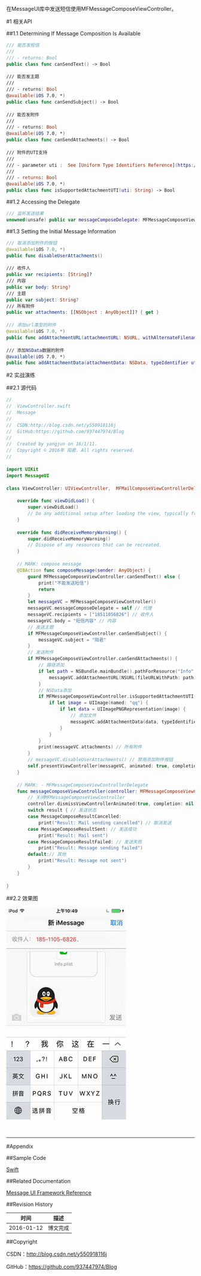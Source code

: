 在MessageUI库中发送短信使用MFMessageComposeViewController。

#1 相关API

##1.1 Determining If Message Composition Is Available

```swift
/// 能否发短信
///
/// - returns: Bool
public class func canSendText() -> Bool
    
/// 能否发主题
///
/// - returns: Bool
@available(iOS 7.0, *)
public class func canSendSubject() -> Bool
    
/// 能否发附件
///
/// - returns: Bool
@available(iOS 7.0, *)
public class func canSendAttachments() -> Bool
    
/// 附件的UTI支持
///
/// - parameter uti :  See [Uniform Type Identifiers Reference](https://developer.apple.com/library/ios/documentation/Miscellaneous/Reference/UTIRef/Introduction/Introduction.html)
///
/// - returns: Bool
@available(iOS 7.0, *)
public class func isSupportedAttachmentUTI(uti: String) -> Bool
```

##1.2 Accessing the Delegate

```swift
/// 监听发送结果
unowned(unsafe) public var messageComposeDelegate: MFMessageComposeViewControllerDelegate?
```

##1.3 Setting the Initial Message Information

```swift
/// 取消添加附件的按钮
@available(iOS 7.0, *)
public func disableUserAttachments()
    
/// 收件人
public var recipients: [String]?
/// 内容
public var body: String?
/// 主题
public var subject: String?
/// 所有附件
public var attachments: [[NSObject : AnyObject]]? { get }
    
/// 添加url类型的附件
@available(iOS 7.0, *)
public func addAttachmentURL(attachmentURL: NSURL, withAlternateFilename alternateFilename: String?) -> Bool
    
/// 添加NSData数据的附件
@available(iOS 7.0, *)
public func addAttachmentData(attachmentData: NSData, typeIdentifier uti: String, filename: String) -> Bool
```

#2 实战演练

##2.1 源代码

```swift
//
//  ViewController.swift
//  Message
//
//  CSDN:http://blog.csdn.net/y550918116j
//  GitHub:https://github.com/937447974/Blog
//
//  Created by yangjun on 16/1/11.
//  Copyright © 2016年 阳君. All rights reserved.
//

import UIKit
import MessageUI

class ViewController: UIViewController,  MFMailComposeViewControllerDelegate, MFMessageComposeViewControllerDelegate {
    
    override func viewDidLoad() {
        super.viewDidLoad()
        // Do any additional setup after loading the view, typically from a nib.
    }
    
    override func didReceiveMemoryWarning() {
        super.didReceiveMemoryWarning()
        // Dispose of any resources that can be recreated.
    }
    
    // MARK: compose message
    @IBAction func composeMessage(sender: AnyObject) {
        guard MFMessageComposeViewController.canSendText() else {
            print("不能发送短信")
            return
        }
        let messageVC = MFMessageComposeViewController()
        messageVC.messageComposeDelegate = self // 代理
        messageVC.recipients = ["18511056826"] // 收件人
        messageVC.body = "短信内容" // 内容
        // 发送主题
        if MFMessageComposeViewController.canSendSubject() {
            messageVC.subject = "阳君"
        }
        // 发送附件
        if MFMessageComposeViewController.canSendAttachments() {
            // 路径添加
            if let path = NSBundle.mainBundle().pathForResource("Info", ofType: "plist") {
                messageVC.addAttachmentURL(NSURL(fileURLWithPath: path), withAlternateFilename: "Info.plist")
            }
            // NSData添加
            if MFMessageComposeViewController.isSupportedAttachmentUTI("public.png") {
                if let image = UIImage(named: "qq") {
                    if let data = UIImagePNGRepresentation(image) {
                        // 添加文件
                        messageVC.addAttachmentData(data, typeIdentifier: "public.png", filename: "qq.png")
                    }
                }
            }
            print(messageVC.attachments) // 所有附件
        }
        // messageVC.disableUserAttachments() // 禁用添加附件按钮
        self.presentViewController(messageVC, animated: true, completion: nil)
    }
    
    // MARK: - MFMessageComposeViewControllerDelegate
    func messageComposeViewController(controller: MFMessageComposeViewController, didFinishWithResult result: MessageComposeResult) {
        // 关闭MFMessageComposeViewController
        controller.dismissViewControllerAnimated(true, completion: nil)
        switch result { // 发送状态
        case MessageComposeResultCancelled:
            print("Result: Mail sending cancelled") // 取消发送
        case MessageComposeResultSent: // 发送成功
            print("Result: Mail sent")
        case MessageComposeResultFailed: // 发送失败
            print("Result: Message sending failed")
        default:// 其他
            print("Result: Message not sent")
        }
    }
    
}
```

##2.2 效果图

![](https://raw.githubusercontent.com/937447974/Blog/master/Resources/2016011202.jpg)

&#160;

----------

#Appendix

##Sample Code

[Swift](https://github.com/937447974/Swift)

##Related Documentation

[Message UI Framework Reference](https://developer.apple.com/library/ios/documentation/UIKit/Reference/UIKit_Framework/index.html)

##Revision History

| 时间 | 描述 |
| ---- | ---- |
| 2016-01-12 | 博文完成 |

##Copyright

CSDN：http://blog.csdn.net/y550918116j

GitHub：https://github.com/937447974/Blog